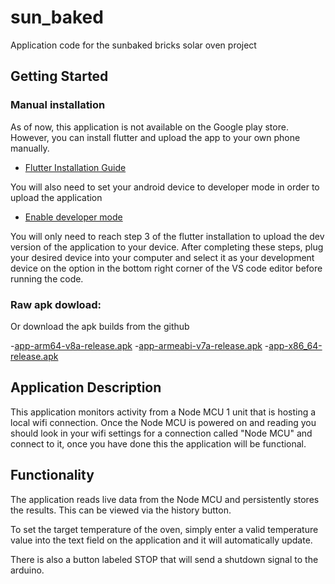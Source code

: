 # sun_baked

Application code for the sunbaked bricks solar oven project

## Getting Started

### Manual installation

As of now, this application is not available on the Google play store. However, you can install flutter and upload the app to your own phone manually.

- [Flutter Installation Guide](https://docs.flutter.dev/get-started/install)

You will also need to set your android device to developer mode in order to upload the application

- [Enable developer mode](https://developer.android.com/studio/debug/dev-options)

You will only need to reach step 3 of the flutter installation to upload the dev version of the application to your device.
After completing these steps, plug your desired device into your computer and select it as your development device on the option in the bottom right corner of the VS code editor before running the code.

### Raw apk dowload: 
Or download the apk builds from the github

-[app-arm64-v8a-release.apk](./app-arm64-v8a-release.apk)
-[app-armeabi-v7a-release.apk](./app-armeabi-v7a-release.apk)
-[app-x86_64-release.apk](app-x86_64-release.apk)


## Application Description

This application monitors activity from a Node MCU 1 unit that is hosting a local wifi connection. Once the Node MCU is powered on and reading you should look in your wifi settings for a connection called "Node MCU" and connect to it, once you have done this the application will be functional.

## Functionality

The application reads live data from the Node MCU and persistently stores the results. This can be viewed via the history button.

To set the target temperature of the oven, simply enter a valid temperature value into the text field on the application and it will automatically update.

There is also a button labeled STOP that will send a shutdown signal to the arduino.
